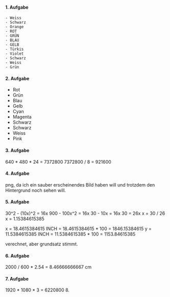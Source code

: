 #### 1. Aufgabe
    - Weiss
    - Schwarz
    - Orange
    - ROT
    - GRÜN
    - BLAU
    - GELB
    - Türkis
    - Violet
    - Schwarz
    - Weiss
    - Grün

#### 2. Aufgabe
   - Rot
   - Grün
   - Blau
   - Gelb
   - Cyan
   - Magenta
   - Schwarz
   - Schwarz
   - Weiss
   - Pink

#### 3. Aufgabe
   640 * 480 * 24 = 7372800
   7372800 / 8 = 921600

#### 4. Aufgabe
   png, da ich ein sauber erscheinendes Bild haben will und trotzdem den Hintergrund noch sehen will.

#### 5. Aufgabe
30^2 - (10x)^2 = 16x
900 - 100x^2 = 16x
30 - 10x = 16x
30 = 26x
x = 30 / 26
x = 1.15384615385

x = 18.4615384615 INCH = 18.4615384615 * 100 = 1846.15384615
y = 11.5384615385 INCH = 11.5384615385 * 100 = 1153.84615385

verechnet, aber grundsatz stimmt.

#### 6. Aufgabe
2000 / 600 * 2.54 = 8.46666666667 cm

#### 7. Aufgabe
   1920 * 1080 * 3 = 6220800
8. 
